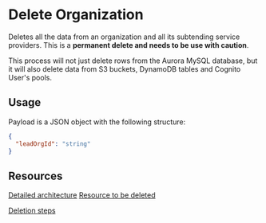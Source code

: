 # Delete Organization

Deletes all the data from an organization and all its subtending service
providers. This is a **permanent delete and needs to be use with caution**.

This process will not just delete rows from the Aurora MySQL database, but it
will also delete data from S3 buckets, DynamoDB tables and
Cognito User's pools.

## Usage

Payload is a JSON object with the following structure:

```json
{
  "leadOrgId": "string"
}
```

## Resources

[Detailed architecture](https://lucid.app/lucidchart/c0951b9d-ff1c-4059-857e-46a418610e8f/edit?viewport_loc=-455%2C156%2C2563%2C1270%2C0_0&invitationId=inv_e465da00-1feb-4a19-baea-d5726eda6766)
[Resource to be deleted](https://www.notion.so/Resources-to-be-deleted-451d3d245a7a443cb87d2f1e7f68eec9?pvs=4)

[Deletion steps](https://www.notion.so/Deletion-steps-5b12b43b45864cf8986f06edc18fa76f?pvs=4)
